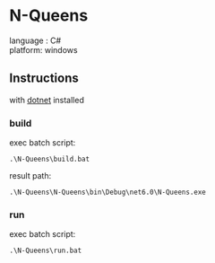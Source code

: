 # N-Queens
language : C#  
platform: windows

## Instructions

with [dotnet](https://dotnet.microsoft.com/en-us/download) installed

### build
exec batch script:
```
.\N-Queens\build.bat
```

result path:
```
.\N-Queens\N-Queens\bin\Debug\net6.0\N-Queens.exe
```

### run 
exec batch script:
```
.\N-Queens\run.bat
```
